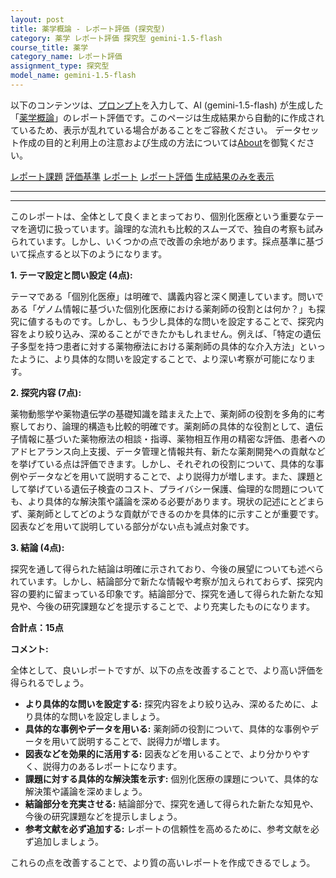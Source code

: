 ```yaml
---
layout: post
title: 薬学概論 - レポート評価 (探究型)
category: 薬学 レポート評価 探究型 gemini-1.5-flash
course_title: 薬学
category_name: レポート評価
assignment_type: 探究型
model_name: gemini-1.5-flash
---
```


以下のコンテンツは、[プロンプト](https://github.com/takedatoshiyuki/synthetic_assignments/tree/main/generated/薬学/gemini-1.5-flash/prompt_レポート評価-探究型.md)を入力して、AI (gemini-1.5-flash) が生成した「[薬学概論](/contents/薬学/)」のレポート評価です。このページは生成結果から自動的に作成されているため、表示が乱れている場合があることをご容赦ください。
データセット作成の目的と利用上の注意および生成の方法については[About](/About)を御覧ください。

[レポート課題](../レポート課題-探究型)
[評価基準](../評価基準-探究型)
[レポート](../レポート-探究型)
[レポート評価](../レポート評価-探究型)
[生成結果のみを表示](https://github.com/takedatoshiyuki/synthetic_assignments/tree/main/generated/薬学/gemini-1.5-flash/レポート評価-探究型.md)
  

***
***
  
このレポートは、全体として良くまとまっており、個別化医療という重要なテーマを適切に扱っています。論理的な流れも比較的スムーズで、独自の考察も試みられています。しかし、いくつかの点で改善の余地があります。採点基準に基づいて採点すると以下のようになります。


**1. テーマ設定と問い設定 (4点):**

テーマである「個別化医療」は明確で、講義内容と深く関連しています。問いである「ゲノム情報に基づいた個別化医療における薬剤師の役割とは何か？」も探究に値するものです。しかし、もう少し具体的な問いを設定することで、探究内容をより絞り込み、深めることができたかもしれません。例えば、「特定の遺伝子多型を持つ患者に対する薬物療法における薬剤師の具体的な介入方法」といったように、より具体的な問いを設定することで、より深い考察が可能になります。


**2. 探究内容 (7点):**

薬物動態学や薬物遺伝学の基礎知識を踏まえた上で、薬剤師の役割を多角的に考察しており、論理的構造も比較的明確です。薬剤師の具体的な役割として、遺伝子情報に基づいた薬物療法の相談・指導、薬物相互作用の精密な評価、患者へのアドヒアランス向上支援、データ管理と情報共有、新たな薬剤開発への貢献などを挙げている点は評価できます。しかし、それぞれの役割について、具体的な事例やデータなどを用いて説明することで、より説得力が増します。また、課題として挙げている遺伝子検査のコスト、プライバシー保護、倫理的な問題についても、より具体的な解決策や議論を深める必要があります。現状の記述にとどまらず、薬剤師としてどのような貢献ができるのかを具体的に示すことが重要です。図表などを用いて説明している部分がない点も減点対象です。


**3. 結論 (4点):**

探究を通して得られた結論は明確に示されており、今後の展望についても述べられています。しかし、結論部分で新たな情報や考察が加えられておらず、探究内容の要約に留まっている印象です。結論部分で、探究を通して得られた新たな知見や、今後の研究課題などを提示することで、より充実したものになります。


**合計点：15点**

**コメント:**

全体として、良いレポートですが、以下の点を改善することで、より高い評価を得られるでしょう。

* **より具体的な問いを設定する:**  探究内容をより絞り込み、深めるために、より具体的な問いを設定しましょう。
* **具体的な事例やデータを用いる:**  薬剤師の役割について、具体的な事例やデータを用いて説明することで、説得力が増します。
* **図表などを効果的に活用する:**  図表などを用いることで、より分かりやすく、説得力のあるレポートになります。
* **課題に対する具体的な解決策を示す:**  個別化医療の課題について、具体的な解決策や議論を深めましょう。
* **結論部分を充実させる:**  結論部分で、探究を通して得られた新たな知見や、今後の研究課題などを提示しましょう。
* **参考文献を必ず追加する:**  レポートの信頼性を高めるために、参考文献を必ず追加しましょう。


これらの点を改善することで、より質の高いレポートを作成できるでしょう。
